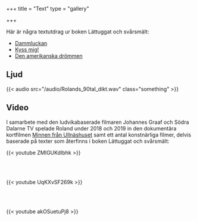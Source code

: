 +++
title = "Text"
type = "gallery"

+++

Här är några textutdrag ur boken Lättuggat och svårsmält:

- [Dammluckan](/texter/dammluckan.html)
- [Kyss mig!](/texter/kyss-mig.html)
- [Den amerikanska drömmen](/texter/den-amerikanska-drömmen.html)

## Ljud

{{< audio src="/audio/Rolands_90tal_dikt.wav" class="something" >}}


## Video

I samarbete med den ludvikabaserade filmaren Johannes Graaf och Södra Dalarne TV spelade Roland under 2018 och 2019 in den dokumentära kortfilmen [Minnen från Ullnäshuset](https://www.facebook.com/sodradalarneTV/videos/233163450710813/) samt ett antal konstnärliga filmer, delvis baserade på texter som återfinns i boken Lättuggat och svårsmält:

{{< youtube ZMIGUKdIbhk >}}

<br> <br>

{{< youtube UqKXvSF269k >}}

<br> <br>

{{< youtube akOSuetuPj8 >}}
